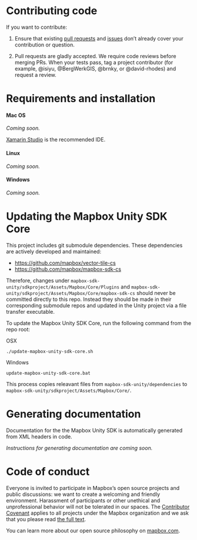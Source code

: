 # Contributing code

If you want to contribute:

1. Ensure that existing [pull requests](https://github.com/mapbox/mapbox-unity-sdk/pulls) and [issues](https://github.com/mapbox/mapbox-unity-sdk/issues) don’t already cover your contribution or question.

2. Pull requests are gladly accepted. We require code reviews before merging PRs. When your tests pass, tag a project contributor (for example, @isiyu, @BergWerkGIS, @brnky, or @david-rhodes) and request a review.

# Requirements and installation

#### Mac OS

*Coming soon.*

[Xamarin Studio](https://www.xamarin.com/download) is the recommended IDE.

#### Linux

*Coming soon.*

####  Windows

*Coming soon.*

# Updating the Mapbox Unity SDK Core

This project includes git submodule dependencies. These dependencies are actively developed and maintained:

- https://github.com/mapbox/vector-tile-cs
- https://github.com/mapbox/mapbox-sdk-cs

Therefore, changes under `mapbox-sdk-unity/sdkproject/Assets/Mapbox/Core/Plugins` and `mapbox-sdk-unity/sdkproject/Assets/Mapbox/Core/mapbox-sdk-cs` should never be committed directly to this repo. Instead they should be made in their corresponding submodule repos and updated in the Unity project via a file transfer executable.

To update the Mapbox Unity SDK Core, run the following command from the repo root:

OSX
```
./update-mapbox-unity-sdk-core.sh
```

Windows
```
update-mapbox-unity-sdk-core.bat
```

This process copies releavant files from `mapbox-sdk-unity/dependencies` to `mapbox-sdk-unity/sdkproject/Assets/Mapbox/Core/`.  

# Generating documentation

Documentation for the the Mapbox Unity SDK is automatically generated from XML headers in code. 

*Instructions for generating documentation are coming soon.*

# Code of conduct

Everyone is invited to participate in Mapbox’s open source projects and public discussions: we want to create a welcoming and friendly environment. Harassment of participants or other unethical and unprofessional behavior will not be tolerated in our spaces. The [Contributor Covenant](http://contributor-covenant.org) applies to all projects under the Mapbox organization and we ask that you please read [the full text](http://contributor-covenant.org/version/1/2/0/).

You can learn more about our open source philosophy on [mapbox.com](https://www.mapbox.com/about/open/).
